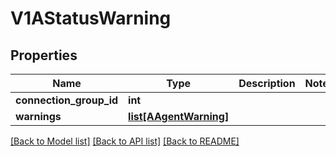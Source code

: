 # V1AStatusWarning

## Properties
Name | Type | Description | Notes
------------ | ------------- | ------------- | -------------
**connection_group_id** | **int** |  | 
**warnings** | [**list[AAgentWarning]**](AAgentWarning.md) |  | 

[[Back to Model list]](../README.md#documentation-for-models) [[Back to API list]](../README.md#documentation-for-api-endpoints) [[Back to README]](../README.md)

